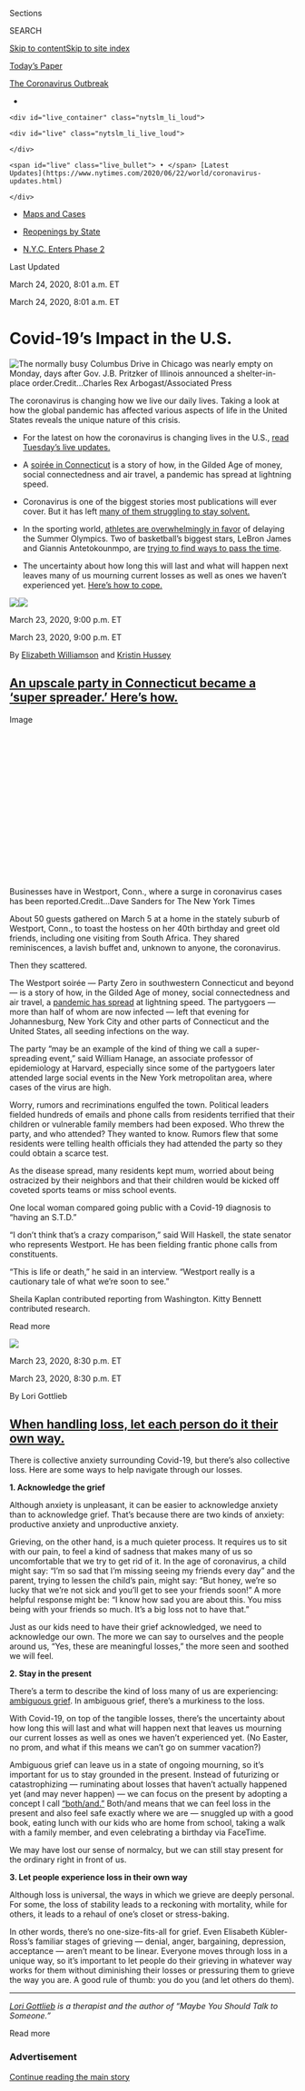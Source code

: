 <div id="app">

<div>

<div>

<div>

<div class="NYTAppHideMasthead css-ri3gv3 e1suatyy0">

<div class="section css-ui9rw0 e1suatyy2">

<div class="css-eph4ug er09x8g0">

<div class="css-6n7j50">

</div>

<span class="css-1dv1kvn">Sections</span>

<div class="css-10488qs">

<span class="css-1dv1kvn">SEARCH</span>

</div>

[Skip to content](#site-content)[Skip to site
index](#site-index)

</div>

<div class="css-10698na e1huz5gh0">

</div>

</div>

<div id="masthead-bar-one" class="section hasLinks css-15hmgas e1csuq9d3">

<div class="css-uqyvli e1csuq9d0">

</div>

<div class="css-1uqjmks e1csuq9d1">

</div>

<div class="css-9e9ivx">

[](https://myaccount.nytimes.com/auth/login?response_type=cookie&client_id=vi)

</div>

<div class="css-1bvtpon e1csuq9d2">

[Today’s
Paper](https://www.nytimes.com/section/todayspaper)

</div>

</div>

</div>

</div>

<div data-aria-hidden="false">

<div id="site-content" data-role="main">

<div class="css-15bl40j">

<div id="styln-coronavirus-menu" class="section interactive-content interactive-size-medium css-1ufzkuw" data-id="100000006938224">

<div class="css-17ih8de interactive-body" data-sourceid="100000006938224">

<div id="nytslm-scroll-container" class="nytslm_innerContainer">

[The Coronavirus
Outbreak](https://www.nytimes.com/news-event/coronavirus)

  - 
    
    <div id="live_container" class="nytslm_li_loud">
    
    <div id="live" class="nytslm_li_live_loud">
    
    </div>
    
    <span id="live" class="live_bullet"> • </span> [Latest
    Updates](https://www.nytimes.com/2020/06/22/world/coronavirus-updates.html)
    
    </div>

  - [Maps and
    Cases](https://www.nytimes.com/interactive/2020/us/coronavirus-us-cases.html)

  - [Reopenings by
    State](https://www.nytimes.com/interactive/2020/us/states-reopen-map-coronavirus.html)

  - [N.Y.C. Enters
    Phase 2](https://www.nytimes.com/2020/06/22/nyregion/nyc-phase-2-reopening-coronavirus.html)

</div>

</div>

</div>

</div>

<div class="css-mj09ha">

<span>Last Updated <span class="css-vxcmzt"></span></span>

<div class="css-ki347z">

<span class="css-1656jku">March 24, 2020, 8:01 a.m.
ET</span><span class="css-xwx5dt"></span>

</div>

<span class="css-1dv1kvn" data-aria-live="polite">March 24, 2020, 8:01
a.m. ET</span>

</div>

<div class="css-ftdtgk">

<div class="css-1vkm6nb ehdk2mb0">

# Covid-19’s Impact in the U.S.

</div>

![<span class="css-16f3y1r e13ogyst0" data-aria-hidden="true">The
normally busy Columbus Drive in Chicago was nearly empty on Monday, days
after Gov. J.B. Pritzker of Illinois announced a shelter-in-place
order.</span><span class="css-cnj6d5 e1z0qqy90" itemprop="copyrightHolder"><span class="css-1ly73wi e1tej78p0">Credit...</span><span>Charles
Rex Arbogast/Associated
Press</span></span>](https://static01.nyt.com/images/2020/03/23/world/23virus-lives-lede-sub/merlin_170874204_b4a22fd1-c58e-4155-bacd-81749116d91d-articleLarge.jpg?quality=75&auto=webp&disable=upscale)

The coronavirus is changing how we live our daily lives. Taking a look
at how the global pandemic has affected various aspects of life in the
United States reveals the unique nature of this crisis.

  - For the latest on how the coronavirus is changing lives in the U.S.,
    [read Tuesday’s live
    updates.](https://www.nytimes.com/live/2020/coronavirus-usa-live-03-24)

  - A [soirée in
    Connecticut](https://www.nytimes.com/2020/03/23/us/coronavirus-westport-connecticut-party-zero.html?action=click&module=Spotlight&pgtype=Homepage)
    is a story of how, in the Gilded Age of money, social connectedness
    and air travel, a pandemic has spread at lightning speed.

  - Coronavirus is one of the biggest stories most publications will
    ever cover. But it has left [many of them struggling to stay
    solvent.](https://www.nytimes.com/2020/03/23/business/media/coronavirus-local-news.html?action=click&module=RelatedLinks&pgtype=Article)

  - In the sporting world, [athletes are overwhelmingly in
    favor](https://www.nytimes.com/2020/03/23/sports/olympics/track-and-field-poll-Olympics-coronavirus.html)
    of delaying the Summer Olympics. Two of basketball’s biggest stars,
    LeBron James and Giannis Antetokounmpo, are [trying to find ways to
    pass the
    time](https://www.nytimes.com/live/2020/coronavirus-updates-news-03-23#you-cant-watch-giannis-antetokounmpo-hoop-but-you-can-watch-him-strum).

  - The uncertainty about how long this will last and what will happen
    next leaves many of us mourning current losses as well as ones we
    haven’t experienced yet. [Here’s how to
    cope.](https://www.nytimes.com/2020/03/23/well/family/coronavirus-grief-loss.html?action=click&module=RelatedLinks&pgtype=Article)

</div>

<div id="feed-top" class="css-7pw99z">

</div>

<div class="live-blog-post css-1kiesrm" data-test-id="live-blog-post" data-source-id="100000007050193">

<div id="an-upscale-party-in-connecticut-became-a-super-spreader-heres-how" class="css-608m5d">

</div>

<div class="css-j3uhc5">

<div class="css-9n2jq3">

[![](https://static01.nyt.com/images/2019/10/22/reader-center/author-elizabeth-williamson/author-elizabeth-williamson-thumbLarge-v2.png)](https://www.nytimes.com/by/elizabeth-williamson)[![](https://static01.nyt.com/images/2018/12/10/multimedia/author-kristin-hussey/author-kristin-hussey-thumbLarge.png)](https://www.nytimes.com/by/kristin-hussey)

<div class="css-10cqhhq">

<span class="css-xtl8uk"></span>

<div class="css-ki347z">

<span class="css-1656jku">March 23, 2020, 9:00 p.m.
ET</span><span class="css-xwx5dt"></span>

</div>

<span class="css-1dv1kvn" data-aria-live="polite">March 23, 2020, 9:00
p.m. ET</span>

By [<span class="css-1baulvz" itemprop="name">Elizabeth
Williamson</span>](https://www.nytimes.com/by/elizabeth-williamson) and
[<span class="css-1baulvz last-byline" itemprop="name">Kristin
Hussey</span>](https://www.nytimes.com/by/kristin-hussey)

</div>

</div>

<div>

## [An upscale party in Connecticut became a ‘super spreader.’ Here’s how.](#an-upscale-party-in-connecticut-became-a-super-spreader-heres-how)

</div>

</div>

<div class="css-1xdhyk6 erfvjey0">

<span class="css-1ly73wi e1tej78p0">Image</span>

<div class="css-zjzyr8">

<div data-testid="lazyimage-container" style="height:257.77777777777777px">

</div>

</div>

</div>

<span class="css-16f3y1r e13ogyst0" data-aria-hidden="true">Businesses
have in Westport, Conn., where a surge in coronavirus cases has been
reported.</span><span class="css-cnj6d5 e1z0qqy90" itemprop="copyrightHolder"><span class="css-1ly73wi e1tej78p0">Credit...</span><span>Dave
Sanders for The New York Times</span></span>

About 50 guests gathered on March 5 at a home in the stately suburb of
Westport, Conn., to toast the hostess on her 40th birthday and greet old
friends, including one visiting from South Africa. They shared
reminiscences, a lavish buffet and, unknown to anyone, the coronavirus.

Then they scattered.

The Westport soirée — Party Zero in southwestern Connecticut and beyond
— is a story of how, in the Gilded Age of money, social connectedness
and air travel, a [pandemic has
spread](https://www.nytimes.com/interactive/2020/world/coronavirus-maps.html)
at lightning speed. The partygoers — more than half of whom are now
infected — left that evening for Johannesburg, New York City and other
parts of Connecticut and the United States, all seeding infections on
the way.

<div class="css-1dv1kvn">

The party “may be an example of the kind of thing we call a
super-spreading event,” said William Hanage, an associate professor of
epidemiology at Harvard, especially since some of the partygoers later
attended large social events in the New York metropolitan area, where
cases of the virus are high.

Worry, rumors and recriminations engulfed the town. Political leaders
fielded hundreds of emails and phone calls from residents terrified that
their children or vulnerable family members had been exposed. Who threw
the party, and who attended? They wanted to know. Rumors flew that some
residents were telling health officials they had attended the party so
they could obtain a scarce test.

As the disease spread, many residents kept mum, worried about being
ostracized by their neighbors and that their children would be kicked
off coveted sports teams or miss school events.

One local woman compared going public with a Covid-19 diagnosis to
“having an S.T.D.”

“I don’t think that’s a crazy comparison,” said Will Haskell, the state
senator who represents Westport. He has been fielding frantic phone
calls from constituents.

“This is life or death,” he said in an interview. “Westport really is a
cautionary tale of what we’re soon to see.”

Sheila Kaplan contributed reporting from Washington. Kitty Bennett
contributed research.

<div>

</div>

</div>

Read
more

</div>

<div class="live-blog-post css-1kiesrm" data-test-id="live-blog-post" data-source-id="100000007050297">

<div id="when-handling-loss-let-each-person-do-it-their-own-way" class="css-608m5d">

</div>

<div class="css-j3uhc5">

<div class="css-9n2jq3">

<span class="css-13xl2ke">![](https://static01.nyt.com/images/icons/t_logo_291_black.png)</span>

<div class="css-10cqhhq">

<span class="css-xtl8uk"></span>

<div class="css-ki347z">

<span class="css-1656jku">March 23, 2020, 8:30 p.m.
ET</span><span class="css-xwx5dt"></span>

</div>

<span class="css-1dv1kvn" data-aria-live="polite">March 23, 2020, 8:30
p.m. ET</span>

By <span class="css-1baulvz last-byline" itemprop="name">Lori
Gottlieb</span>

</div>

</div>

<div>

## [When handling loss, let each person do it their own way.](#when-handling-loss-let-each-person-do-it-their-own-way)

</div>

</div>

There is collective anxiety surrounding Covid-19, but there’s also
collective loss. Here are some ways to help navigate through our losses.

**1. Acknowledge the grief**

Although anxiety is unpleasant, it can be easier to acknowledge anxiety
than to acknowledge grief. That’s because there are two kinds of
anxiety: productive anxiety and unproductive anxiety.

<div class="css-1dv1kvn">

Grieving, on the other hand, is a much quieter process. It requires us
to sit with our pain, to feel a kind of sadness that makes many of us so
uncomfortable that we try to get rid of it. In the age of coronavirus, a
child might say: “I’m so sad that I’m missing seeing my friends every
day” and the parent, trying to lessen the child’s pain, might say: “But
honey, we’re so lucky that we’re not sick and you’ll get to see your
friends soon\!” A more helpful response might be: “I know how sad you
are about this. You miss being with your friends so much. It’s a big
loss not to have that.”

Just as our kids need to have their grief acknowledged, we need to
acknowledge our own. The more we can say to ourselves and the people
around us, “Yes, these are meaningful losses,” the more seen and soothed
we will feel.

**2. Stay in the present**

There’s a term to describe the kind of loss many of us are experiencing:
[ambiguous
grief](https://www.researchgate.net/publication/258193450_Ambiguous_Loss_and_the_Family_Grieving_Process).
In ambiguous grief, there’s a murkiness to the loss.

With Covid-19, on top of the tangible losses, there’s the uncertainty
about how long this will last and what will happen next that leaves us
mourning our current losses as well as ones we haven’t experienced yet.
(No Easter, no prom, and what if this means we can’t go on summer
vacation?)

Ambiguous grief can leave us in a state of ongoing mourning, so it’s
important for us to stay grounded in the present. Instead of futurizing
or catastrophizing — ruminating about losses that haven’t actually
happened yet (and may never happen) — we can focus on the present by
adopting a concept I call
[“both/and.”](https://www.theatlantic.com/family/archive/2020/03/a-therapists-guide-to-emotional-health-in-a-pandemic/608161/)
Both/and means that we can feel loss in the present and also feel safe
exactly where we are — snuggled up with a good book, eating lunch with
our kids who are home from school, taking a walk with a family member,
and even celebrating a birthday via FaceTime.

We may have lost our sense of normalcy, but we can still stay present
for the ordinary right in front of us.

**3. Let people experience loss in their own way**

Although loss is universal, the ways in which we grieve are deeply
personal. For some, the loss of stability leads to a reckoning with
mortality, while for others, it leads to a rehaul of one’s closet or
stress-baking.

In other words, there’s no one-size-fits-all for grief. Even Elisabeth
Kübler-Ross’s familiar stages of grieving — denial, anger, bargaining,
depression, acceptance — aren’t meant to be linear. Everyone moves
through loss in a unique way, so it’s important to let people do their
grieving in whatever way works for them without diminishing their losses
or pressuring them to grieve the way you are. A good rule of thumb: you
do you (and let others do them).

-----

[*Lori Gottlieb*](https://lorigottlieb.com/) *is a therapist and the
author of “Maybe You Should Talk to Someone.”*

<div>

</div>

</div>

Read more

</div>

<div id="ad-0" class="css-4dvyd6">

<div class="css-142l3g4">

### Advertisement

[Continue reading the main
story](#after-dfp-ad-mid1)

<div id="dfp-ad-mid1" class="ad dfp-ad-mid1-wrapper" style="text-align:center;height:100%;display:block">

</div>

<div id="after-dfp-ad-mid1">

</div>

</div>

</div>

<div class="live-blog-post css-1kiesrm" data-test-id="live-blog-post" data-source-id="100000007050535">

<div id="a-city-meeting-in-florida-grows-tense" class="css-608m5d">

</div>

<div class="css-j3uhc5">

<div class="css-9n2jq3">

<span class="css-13xl2ke">![](https://static01.nyt.com/images/icons/t_logo_291_black.png)</span>

<div class="css-10cqhhq">

<span class="css-xtl8uk"></span>

<div class="css-ki347z">

<span class="css-1656jku">March 23, 2020, 8:15 p.m.
ET</span><span class="css-xwx5dt"></span>

</div>

<span class="css-1dv1kvn" data-aria-live="polite">March 23, 2020, 8:15
p.m. ET</span>

By [<span class="css-1baulvz last-byline" itemprop="name">Audra D. S.
Burch</span>](https://www.nytimes.com/by/audra-d-s-burch)

</div>

</div>

<div>

## [A city meeting in Florida grows tense.](#a-city-meeting-in-florida-grows-tense)

</div>

</div>

<div class="css-79elbk" data-testid="photoviewer-wrapper">

<div class="css-z3e15g" data-testid="photoviewer-wrapper-hidden">

</div>

<div class="css-1a48zt4 ehw59r15" data-testid="photoviewer-children">

![<span class="css-16f3y1r e13ogyst0" data-aria-hidden="true">A
screenshot from a video shows the interaction between Pam Triolo, the
mayor of Lake Worth Beach, and a city commissioner, Omari
Hardy.</span><span class="css-cnj6d5 e1z0qqy90" itemprop="copyrightHolder"><span class="css-1ly73wi e1tej78p0">Credit...</span><span><span>Screenshot
from
YouTube</span></span></span>](https://static01.nyt.com/images/2020/03/23/us/23virus-threats/23virus-threats-articleLarge.png?quality=75&auto=webp&disable=upscale)

</div>

</div>

HOLLYWOOD, Fla. — The mayor of Lake Worth Beach, Fla., and a city
commissioner had an exchange last week, captured in a
two-minute-and-17-second [video
clip](https://www.youtube.com/watch?v=2bgCCXSrwHA&t=59s), that provided
a glimpse into the high-stakes tension facing local government officials
across the country amid the coronavirus outbreak. Debates over shutdowns
and containment measures and their economic impact are boiling over as
stakes rise.

The city commissioner, Omari Hardy, had watched the news as the
coronavirus transformed from a distant outbreak to a threat to local
lives. Mr. Hardy thought the city of about 38,000, which stretches seven
square miles not far from President Trump’s Mar-a-Lago resort, needed to
act quickly to blunt the spread of the coronavirus and to protect the
city’s most vulnerable.

He wanted officials to immediately ban large public gatherings, stop
shutting off delinquent electric and water accounts, establish more
protections for city workers and find out who had lawful emergency
powers.

<div class="css-1dv1kvn">

Mr. Hardy said that he had tried to arrange a special commission meeting
for a week as cases in Florida multiplied, but that at every turn, his
requests were dismissed by the city manager, Michael Bornstein, who at
one point told him to “calm down.”

So by the time the five-member commission met on Thursday, Mr. Hardy was
seething. And it would not be long before everybody knew it.

At the end of a fraught two-hour meeting, Mr. Hardy unleashed his
exasperation on Mayor Pam Triolo and Mr. Bornstein in a fiery speech
that would be alternatively characterized on social media as heroic and
disrespectful after it was [posted online last
week](https://www.youtube.com/watch?v=2bgCCXSrwHA&t=59s) by The Palm
Beach Post.

“This is a banana republic is what you’re turning this place into with
your so-called leadership,” Mr. Hardy shouted at Ms. Triolo in the
meeting, his voice booming. “We should have been talking about this last
week. We cut off people’s utilities this week and made them pay what
could have been their last check — to us — to turn their lights on in a
global health pandemic. But you don’t care about that. You didn’t want
to meet.”

Ms. Triolo did not sit idly by. She repeatedly slammed the gavel to
recess the meeting and quiet Mr. Hardy. And she yelled right back at
him.

Ms. Triolo, in her fourth term as mayor, suggested that Mr. Hardy’s rant
was intentional grandstanding for attention — he is running for a
Florida State House seat.

Mr. Bornstein acknowledged that service to dozens of residents had been
suspended earlier, but he said no utility disconnections had taken place
since a moratorium was announced on Wednesday, the day before the
explosive meeting. Those customers had already had their service
restored, he said, and fines had been reversed.

<div>

</div>

</div>

Read
more

</div>

<div class="live-blog-post css-1kiesrm" data-test-id="live-blog-post" data-source-id="100000007050222">

<div id="it-is-the-story-of-a-lifetime-and-its-crippling-some-publications" class="css-608m5d">

</div>

<div class="css-j3uhc5">

<div class="css-9n2jq3">

[![](https://static01.nyt.com/images/2018/12/06/multimedia/author-tiffany-hsu/author-tiffany-hsu-thumbLarge.png)](https://www.nytimes.com/by/tiffany-hsu)[![](https://static01.nyt.com/images/2018/02/20/multimedia/author-marc-tracy/author-marc-tracy-thumbLarge.jpg)](https://www.nytimes.com/by/marc-tracy)

<div class="css-10cqhhq">

<span class="css-xtl8uk"></span>

<div class="css-ki347z">

<span class="css-1656jku">March 23, 2020, 8:00 p.m.
ET</span><span class="css-xwx5dt"></span>

</div>

<span class="css-1dv1kvn" data-aria-live="polite">March 23, 2020, 8:00
p.m. ET</span>

By [<span class="css-1baulvz" itemprop="name">Tiffany
Hsu</span>](https://www.nytimes.com/by/tiffany-hsu) and
[<span class="css-1baulvz last-byline" itemprop="name">Marc
Tracy</span>](https://www.nytimes.com/by/marc-tracy)

</div>

</div>

<div>

## [It is the story of a lifetime, and it’s crippling some publications.](#it-is-the-story-of-a-lifetime-and-its-crippling-some-publications)

</div>

</div>

<div class="css-79elbk" data-testid="photoviewer-wrapper">

<div class="css-z3e15g" data-testid="photoviewer-wrapper-hidden">

</div>

<div class="css-1a48zt4 ehw59r15" data-testid="photoviewer-children">

![<span class="css-16f3y1r e13ogyst0" data-aria-hidden="true">Copies of
Riverfront Times, a local weekly, stacked inside a closed coffee shop in
St.
Louis.</span><span class="css-cnj6d5 e1z0qqy90" itemprop="copyrightHolder"><span class="css-1ly73wi e1tej78p0">Credit...</span><span><span>Whitney
Curtis for The New York
Times</span></span></span>](https://static01.nyt.com/images/2020/03/23/business/00VIRUS-MEDIA-01/merlin_170848431_0024213b-e8b2-414a-be35-e67f5af535c1-articleLarge.jpg?quality=75&auto=webp&disable=upscale)

</div>

</div>

The coronavirus pandemic is one of the [biggest stories most
publications will ever
cover](https://www.nytimes.com/2020/03/17/business/media/china-expels-american-journalists.html).
But it has left many of them struggling to stay solvent.

Alternative weeklies and daily papers in small and midsize cities across
the United States were already suffering because of the recession last
decade, the migration of readers from print to online and the decline of
the advertising business. Since 2004, roughly one-fourth of American
newspapers — more than 2,000 — have been lost to mergers or shutdowns,
according to researchers at the University of North Carolina. Most were
weeklies.

The arrival of the coronavirus shook the industry’s already weakened
economic foundation. As ad revenue and the money generated by events
sponsored by small publications started to evaporate, many papers have
canceled print editions, laid off workers or asked readers for
donations.

<div class="css-1dv1kvn">

Among those affected: [Metro
Weekly](https://www.instagram.com/p/B95aZIbBRP3/), a magazine about gay
issues in Washington, D.C.; [First
Touch](https://www.firsttouchonline.com/first-touch-to-suspend-print-publication-until-april/),
a soccer publication in New York; and [Gaming
Today](https://twitter.com/stevecarp56/status/1240307958015078405?s=20),
a gambling newspaper in Las Vegas.

“One of the big problems with all of this is you don’t know when this is
going to end,” said Doyle Murphy, the editor in chief of Riverfront
Times. “Even when people can go out of their houses again, it’s going to
take a long time for business to come back to what it was.”

<div>

</div>

</div>

Read
more

</div>

<div class="live-blog-post css-1kiesrm" data-test-id="live-blog-post" data-source-id="100000007050127">

<div id="on-march-11-loretta-dionisio-became-a-data-point-this-is-her-story" class="css-608m5d">

</div>

<div class="css-j3uhc5">

<div class="css-9n2jq3">

[![](https://static01.nyt.com/images/2018/10/08/multimedia/author-ellen-barry/author-ellen-barry-thumbLarge.png)](https://www.nytimes.com/by/ellen-barry)

<div class="css-10cqhhq">

<span class="css-xtl8uk"></span>

<div class="css-ki347z">

<span class="css-1656jku">March 23, 2020, 7:30 p.m.
ET</span><span class="css-xwx5dt"></span>

</div>

<span class="css-1dv1kvn" data-aria-live="polite">March 23, 2020, 7:30
p.m. ET</span>

By [<span class="css-1baulvz last-byline" itemprop="name">Ellen
Barry</span>](https://www.nytimes.com/by/ellen-barry)

</div>

</div>

<div>

## [On March 11, Loretta Dionisio became a data point. This is her story.](#on-march-11-loretta-dionisio-became-a-data-point-this-is-her-story)

</div>

</div>

<div class="css-79elbk" data-testid="photoviewer-wrapper">

<div class="css-z3e15g" data-testid="photoviewer-wrapper-hidden">

</div>

<div class="css-1a48zt4 ehw59r15" data-testid="photoviewer-children">

![<span class="css-16f3y1r e13ogyst0" data-aria-hidden="true">Loretta
and Rodrigo Dionisio, center, with, from left, their son-in-law, Chris
Connelly, daughter, Rowena Dionisio-Connelly, daughter-in-law,  Cathrina
Dionisio, and son, Rembert
Dionisio.</span>](https://static01.nyt.com/images/2020/03/20/us/00virus-death04alt/00virus-death04alt-articleLarge.jpg?quality=75&auto=webp&disable=upscale)

</div>

</div>

Her name was Loretta, but they called her Lettie. She stood 4 feet 10
inches tall. She was outrageously friendly, the kind of person liable to
invite the sales clerk at T-Mobile to join the family for dinner. This
made her children cringe but was also something they loved. Pure Lettie.

She was tough. At work, she could stare down colleagues who were hairy,
blustery and taller than her by a foot or two. And it was true of her
husband, Roddy. He could not say no to her.

<div class="css-1dv1kvn">

Roddy had not wanted to go on their February trip to the Philippines. He
was watching the early news about the coronavirus, and worried it would
put his wife, a cancer survivor, in danger. But she was adamant. There
was something she needed to finish.

On March 11, Loretta Dionisio became a data point.

In the ongoing tally of fatalities associated with the coronavirus, hers
was the 37th death in the United States, the first in Los Angeles
County.

After she tested positive for the virus, the family was occupied with
crisis management, five or six hours a day of phone calls to public
health officials, the crematory, hospital staff. Not only their father,
but also their aunt and uncle, and another aunt and cousin, have been
ordered to self-quarantine.

A memorial gathering, for now, is out of the question.

“We don’t want to put any other family members in harm’s way,” Ms.
Dionisio’s son, Rembert, said. “That’s what makes everything really
rough right now. It’s almost taken away from what is happening with my
mother.”

Sarah Mervosh contributed reporting from New York, Amy Qin from Beijing
and Jason Horowitz from Rome. Kitty Bennett contributed research from
New York.

<div>

</div>

</div>

Read more

</div>

<div id="ad-1" class="css-4dvyd6">

<div class="css-142l3g4">

### Advertisement

[Continue reading the main
story](#after-dfp-ad-mid2)

<div id="dfp-ad-mid2" class="ad dfp-ad-mid2-wrapper" style="text-align:center;height:100%;display:block">

</div>

<div id="after-dfp-ad-mid2">

</div>

</div>

</div>

<div class="live-blog-post css-1kiesrm" data-test-id="live-blog-post" data-source-id="100000007050107">

<div id="small-businesses-seek-a-lifeline-beyond-loans" class="css-608m5d">

</div>

<div class="css-j3uhc5">

<div class="css-9n2jq3">

[![](https://static01.nyt.com/images/2018/10/03/multimedia/author-stacy-cowley/author-stacy-cowley-thumbLarge.png)](https://www.nytimes.com/by/stacy-cowley)[![](https://static01.nyt.com/images/2018/12/06/multimedia/author-tiffany-hsu/author-tiffany-hsu-thumbLarge.png)](https://www.nytimes.com/by/tiffany-hsu)

<div class="css-10cqhhq">

<span class="css-xtl8uk"></span>

<div class="css-ki347z">

<span class="css-1656jku">March 23, 2020, 7:00 p.m.
ET</span><span class="css-xwx5dt"></span>

</div>

<span class="css-1dv1kvn" data-aria-live="polite">March 23, 2020, 7:00
p.m. ET</span>

By [<span class="css-1baulvz" itemprop="name">Stacy
Cowley</span>](https://www.nytimes.com/by/stacy-cowley) and
[<span class="css-1baulvz last-byline" itemprop="name">Tiffany
Hsu</span>](https://www.nytimes.com/by/tiffany-hsu)

</div>

</div>

<div>

## [Small businesses seek a lifeline beyond loans.](#small-businesses-seek-a-lifeline-beyond-loans)

</div>

</div>

<div class="css-79elbk" data-testid="photoviewer-wrapper">

<div class="css-z3e15g" data-testid="photoviewer-wrapper-hidden">

</div>

<div class="css-1a48zt4 ehw59r15" data-testid="photoviewer-children">

![<span class="css-16f3y1r e13ogyst0" data-aria-hidden="true">“We’re not
that profitable,” said Donna Benefiel, who owns grocery stores in
Oregon. “How do we borrow a year’s worth of money and then have to pay
it
back?”</span><span class="css-cnj6d5 e1z0qqy90" itemprop="copyrightHolder"><span class="css-1ly73wi e1tej78p0">Credit...</span><span><span>Amanda
Lucier for The New York
Times</span></span></span>](https://static01.nyt.com/images/2020/03/27/world/27virus-lives-biz-sub/merlin_170788977_1388468e-3abf-408e-a5f5-df96d76fe483-articleLarge.jpg?quality=75&auto=webp&disable=upscale)

</div>

</div>

The Federal Reserve on Monday resurrected an asset-purchase facility
from the 2008 financial crisis intended to encourage banks and
financiers to make loans to small businesses and households. It also
plans to announce a new Main Street Business Lending Program designed to
support lending to “eligible small and medium-sized businesses” but
offered few details.

A disaster loan program is already up and running. Congress [authorized
up to $7 billion early this
month](https://www.nytimes.com/2020/03/04/us/politics/coronavirus-emergency-aid-congress.html)
for [small business disaster
loans](https://www.sba.gov/page/coronavirus-covid-19-small-business-guidance-loan-resources#section-header-0)
through the Small Business Administration. Unlike the agency’s flagship
loans, which are made by banks, disaster loans are issued directly by
the government.

But the main federal lifeline offered so far — low-interest disaster
loans — is unappealing to many small business owners running on thin
margins and leery of taking on debt they can’t afford to repay as
they’ve been forced to close and lay off employees.

<div class="css-1dv1kvn">

“All we do is make enough money to make it through the off-season,” said
Donna Benefiel, who owns the Sunset Produce Market in Banks, Ore., and a
grocery store on the Oregon coast. “We’re not that profitable. We don’t
have any reserves. How do we borrow a year’s worth of money and then
have to pay it back?”

Borrowers who own their homes often risk losing the property if they
can’t repay what they borrowed. Terms like that spook business owners,
especially now, when there is little clarity around when and how the
coronavirus pandemic will subside, and whether mom-and-pop shops will
ever recover.

The Trump administration and lawmakers have discussed plans for [a
bailout that could top $2
trillion](https://www.nytimes.com/2020/03/18/business/bailout-economy-coronavirus.html),
including direct payments to individuals and aid for battered industries
like the airlines. A memo circulated on Wednesday by the Treasury
Department proposed $300 billion for small business “interruption”
loans.

That would be a vastly larger program than anything the government has
previously run. Last year, the Small Business Administration backed $28
billion in loans issued by banks; its disaster program lent out just
over $2 billion.

The agency is used to ramping up quickly to disburse loans after natural
disasters like floods and earthquakes — after Hurricane Harvey in 2017,
it processed most loan applications in less than three weeks — but its
track record with large economic disasters is troubled.

In the aftermath of the 2008 financial crisis, Congress ordered the
S.B.A. to partner with banks on zero-interest loans of up to $35,000 to
“viable” small companies hurt by the recession. The program was laden
with complex rules, and fewer than 9,000 companies took the loans.
Nearly half of the applications approved [did not meet all of the
agency’s
rules](https://boss.blogs.nytimes.com/2011/05/02/a-r-c-loans-gone-but-hardly-forgotten/),
auditors estimated.

And many vulnerable businesses cannot afford to wait weeks for a cash
infusion. The median small company takes in $381 a day and spends $374,
a 2016
[analysis](http://jpmorganchase.com/corporate/institute/document/jpmc-institute-small-business-report.pdf)
by the JPMorgan Chase Institute found. The typical business has enough
savings to survive just 27 days.

<div>

</div>

</div>

Read
more

</div>

<div class="live-blog-post css-1kiesrm" data-test-id="live-blog-post" data-source-id="100000007049735">

<div id="remote-locations-worry-about-a-rash-of-crisis-tourists" class="css-608m5d">

</div>

<div class="css-j3uhc5">

<div class="css-9n2jq3">

[![](https://static01.nyt.com/images/2018/02/16/multimedia/author-jodi-kantor/author-jodi-kantor-thumbLarge-v2.png)](https://www.nytimes.com/by/jodi-kantor)

<div class="css-10cqhhq">

<span class="css-xtl8uk"></span>

<div class="css-ki347z">

<span class="css-1656jku">March 23, 2020, 6:30 p.m.
ET</span><span class="css-xwx5dt"></span>

</div>

<span class="css-1dv1kvn" data-aria-live="polite">March 23, 2020, 6:30
p.m. ET</span>

By [<span class="css-1baulvz last-byline" itemprop="name">Jodi
Kantor</span>](https://www.nytimes.com/by/jodi-kantor)

</div>

</div>

<div>

## [Remote locations worry about a rash of ‘crisis tourists.’](#remote-locations-worry-about-a-rash-of-crisis-tourists)

</div>

</div>

Khara Tapay Jabola-Carolus was recently at a Target in Honolulu and
noticed an influx of “crisis tourists,” people who’ve traveled from the
contiguous United States to Hawaii seeking more isolation amid the
coronavirus pandemic.

“We have a weak social safety net and an economy overly dependent on
tourism,” she wrote to The New York Times’s Dilemmas column. “These
outsiders could push us over the edge, especially because tourists are
often prioritized at the expense of local residents.”

It’s an instant national ethical dilemma, exacerbating already-tense
relationships between rich and poor, urban and rural, and, in the case
of Hawaii, largely white outsiders and more diverse locals. Who gets to
shelter where? Or take the last sack of flour at a small supermarket?

<div class="css-1dv1kvn">

Destinations known for welcoming visitors are now closing themselves
off. After Ms. Jabola-Carolus wrote, Hawaii announced a mandatory 14-day
quarantine for all incoming travelers. Southeast Utah has
[prohibited](https://www.nytimes.com/2020/03/21/travel/coronavirus-tourists-conflict.html)
lodging for nonessential visitors, and Colorado has announced it doesn’t
want tourists either. The Outer Banks of North Carolina are shut to
nonresidents. The Maine island of North Haven went even further,
[barring all
visitors](https://www.pressherald.com/2020/03/16/north-haven-votes-to-keep-nonresidents-off-island-out-of-coronavirus-fears/?fbclid=IwAR2NnA5B8jgufxiPK5OHQSofOX0VrNB_GZo7zs9QBO0svs9I4g3ojUt3svw),
including seasonal residents.

History shows that may be the correct call. During the 1918 influenza
pandemic, Gunnison, Colo., erected barricades over its highways
(“against the world,” in the words of a [county
physician](http://chm.med.umich.edu/wp-content/uploads/sites/20/2015/02/gnc05.pdf))
and quarantined anyone who entered. Neighboring towns were decimated,
but Gunnison’s losses were low. [Yerba
Buena](http://chm.med.umich.edu/research/1918-influenza-escape-communities/yerba-buena/),
an island in San Francisco Bay with a military base and a population of
5,000, locked down for two months with similar results.

[Projections of the virus’s
spread](https://www.nytimes.com/interactive/2020/03/20/us/coronavirus-model-us-outbreak.html?action=click&module=Spotlight&pgtype=Homepage)
show the brutal truth: Fellow city dwellers, we pose a threat to
everyone else.

But these remote locations are already flooded with visitors who may not
be going home for months. Some sort of compact will be necessary,
according to interviews with officials in rural and resort towns,
second-home owners and coronavirus expatriates.

So, before relocating, consider whether farther truly equals safer,
especially if you’ll be far from the kind of vast medical corps found in
major cities, as well as friends and neighbors to count on in an
emergency.

-----

Grace Ashford contributed research.

*The Times’s new Dilemmas column offers guidance on how to navigate
daily life during the coronavirus. Whether or not the virus has reached
your neighborhood, what’s swept into everyone’s lives is a set of
confounding dilemmas. So send yours to*
[*dilemmas@nytimes.com*](mailto:dilemmas@nytimes.com)*. There’s a saying
in journalism: The solution is always more reporting. And that’s what
we’ll do here.*

<div>

</div>

</div>

Read
more

</div>

<div class="live-blog-post css-1kiesrm" data-test-id="live-blog-post" data-source-id="100000007049877">

<div id="rosie-odonnell-hosts-a-fund-raiser-with-broadways-stars" class="css-608m5d">

</div>

<div class="css-j3uhc5">

<div class="css-9n2jq3">

[![](https://static01.nyt.com/images/2018/12/10/multimedia/author-elisabeth-vincentelli/author-elisabeth-vincentelli-thumbLarge.png)](https://www.nytimes.com/by/elisabeth-vincentelli)

<div class="css-10cqhhq">

<span class="css-xtl8uk"></span>

<div class="css-ki347z">

<span class="css-1656jku">March 23, 2020, 6:00 p.m.
ET</span><span class="css-xwx5dt"></span>

</div>

<span class="css-1dv1kvn" data-aria-live="polite">March 23, 2020, 6:00
p.m. ET</span>

By [<span class="css-1baulvz last-byline" itemprop="name">Elisabeth
Vincentelli</span>](https://www.nytimes.com/by/elisabeth-vincentelli)

</div>

</div>

<div>

## [Rosie O’Donnell hosts a fund-raiser with Broadway’s stars.](#rosie-odonnell-hosts-a-fund-raiser-with-broadways-stars)

</div>

</div>

<div class="css-79elbk" data-testid="photoviewer-wrapper">

<div class="css-z3e15g" data-testid="photoviewer-wrapper-hidden">

</div>

<div class="css-1a48zt4 ehw59r15" data-testid="photoviewer-children">

![<span class="css-16f3y1r e13ogyst0" data-aria-hidden="true">Rosie
O’Donnell, left, and Adrienne Warren, right, during Sunday night’s
fund-raiser.</span><span class="css-cnj6d5 e1z0qqy90" itemprop="copyrightHolder"><span class="css-1ly73wi e1tej78p0">Credit...</span><span><span>Screengrab
from The Rosie O'Donnell
Show</span></span></span>](https://static01.nyt.com/images/2020/03/23/arts/23ROSIE/23ROSIE-articleLarge-v2.jpg?quality=75&auto=webp&disable=upscale)

</div>

</div>

A lot happened during the just-this-once edition of “The Rosie O’Donnell
Show” that streamed live Sunday night — that would be expected with an
event lasting three and a half hours. But it will be hard to top
[Adrienne
Warren,](https://www.nytimes.com/2019/10/30/theater/adrienne-warren-tina-turner-broadway-musical.html?searchResultPosition=2)
the star of [“Tina: The Tina Turner
Musical,”](https://www.nytimes.com/2019/11/07/theater/tina-turner-musical-review.html?searchResultPosition=1)
singing “Simply the Best” in a bathtub, clad in a bathing suit worthy of
a 1970s Bond girl. At the end of the song, she whipped out a tiny toy
saxophone.

What made this surreal scene even more memorable was that by then a
beaming Warren had already attempted the song twice, each time foiled by
her audio feed. As a running gag, it was sheer perfection, and the
obvious accidental nature just made it more endearing.

This was not the only time technical difficulties hampered the online
“The Rosie O’Donnell Show,” in which the participants — the vast
majority of them from the Broadway or Broadway-adjacent community —
called in from their homes. But these glitches only added to the D.I.Y.
charm of the evening, a benefit for the [Actors
Fund](https://actorsfund.org/) (an organization that supports a wide
range of professionals in film, theater, television, music, opera, radio
and dance). It felt like a hybrid talk show, Jerry Lewis telethon and
the entertainment the United Service Organizations provided during World
War II.

<div class="css-1dv1kvn">

Hosting “from the comfort of my garage-slash-art studio” and wearing a
“Hamilton” hoodie, O’Donnell eased back into the role she held on
daytime from 1996 to 2002, years during which she established herself as
one of Broadway’s most devoted superfans. The community repaid the
affection by turning up in droves for the virtual shindig, most of them
live and some on video message. The star-studded lineup — first names
are not necessary with the likes of Chenoweth, Benanti, LuPone, Menzel,
McDonald, Fierstein, Salonga — included performers who, in normal times,
could rarely be free on the same evening. This sudden availability was a
bittersweet reminder that these are not normal times.

<div>

</div>

</div>

Read more

</div>

<div id="ad-2" class="css-4dvyd6">

<div class="css-142l3g4">

### Advertisement

[Continue reading the main
story](#after-dfp-ad-mid3)

<div id="dfp-ad-mid3" class="ad dfp-ad-mid3-wrapper" style="text-align:center;height:100%;display:block">

</div>

<div id="after-dfp-ad-mid3">

</div>

</div>

</div>

<div class="live-blog-post css-1kiesrm" data-test-id="live-blog-post" data-source-id="100000007049896">

<div id="medical-students-largely-sidelined-are-finding-creative-ways-to-help-out" class="css-608m5d">

</div>

<div class="css-j3uhc5">

<div class="css-9n2jq3">

<span class="css-13xl2ke">![](https://static01.nyt.com/images/icons/t_logo_291_black.png)</span>[![](https://static01.nyt.com/images/2018/06/14/multimedia/author-abby-goodnough/author-abby-goodnough-thumbLarge-v2.png)](https://www.nytimes.com/by/abby-goodnough)

<div class="css-10cqhhq">

<span class="css-xtl8uk"></span>

<div class="css-ki347z">

<span class="css-1656jku">March 23, 2020, 5:30 p.m.
ET</span><span class="css-xwx5dt"></span>

</div>

<span class="css-1dv1kvn" data-aria-live="polite">March 23, 2020, 5:30
p.m. ET</span>

By <span class="css-1baulvz" itemprop="name">Penina Krieger</span> and
[<span class="css-1baulvz last-byline" itemprop="name">Abby
Goodnough</span>](https://www.nytimes.com/by/abby-goodnough)

</div>

</div>

<div>

## [Medical students, largely sidelined, are finding creative ways to help out.](#medical-students-largely-sidelined-are-finding-creative-ways-to-help-out)

</div>

</div>

<div class="css-1xdhyk6 erfvjey0">

<span class="css-1ly73wi e1tej78p0">Image</span>

<div class="css-zjzyr8">

<div data-testid="lazyimage-container" style="height:257.77777777777777px">

</div>

</div>

</div>

<span class="css-16f3y1r e13ogyst0" data-aria-hidden="true">Georgetown
University School of Medicine students volunteering at the Capitol Area
Food Bank in Washington on Thursday after their rounds were
canceled.</span><span class="css-cnj6d5 e1z0qqy90" itemprop="copyrightHolder"><span class="css-1ly73wi e1tej78p0">Credit...</span><span>Carolyn
Kaster/Associated Press</span></span>

As hospitals around the United States brace for an ongoing surge in
coronavirus cases, one question they are grappling with is whether
medical students should be deployed to help care for patients infected
with the virus.

For now, the nation’s 90,000 medical students have been largely
sidelined from patient care during the crisis. The reasoning is that
sending medical students home helps conserve scarce personal protective
equipment — including masks, gloves and gowns. It also gives schools
time to educate students on Covid-19 should the students eventually be
needed for patient care.

Disappointed by the abrupt halt to their training, medical students
around the country have responded with grass-roots efforts to secure
masks, staff patient call centers and even provide child care for
beleaguered doctors.

<div class="css-1dv1kvn">

“I thought I’d be learning to listen to the heart and lungs or conduct
an outpatient interview, but that’s not what is needed right now,” said
Elyse Berlinberg, a second-year medical student at N.Y.U. “Part of the
role of being a physician is being part of the community and knowing
their needs and responding to them. I think the service we are doing now
is part of forming our professional identity.”

<div>

</div>

</div>

Read
more

</div>

<div class="live-blog-post css-1kiesrm" data-test-id="live-blog-post" data-source-id="100000007049881">

<div id="missing-the-fine-arts-weve-got-you-covered" class="css-608m5d">

</div>

<div class="css-j3uhc5">

<div class="css-9n2jq3">

<span class="css-13xl2ke">![](https://static01.nyt.com/images/icons/t_logo_291_black.png)</span>

<div class="css-10cqhhq">

<span class="css-xtl8uk"></span>

<div class="css-ki347z">

<span class="css-1656jku">March 23, 2020, 5:00 p.m.
ET</span><span class="css-xwx5dt"></span>

</div>

<span class="css-1dv1kvn" data-aria-live="polite">March 23, 2020, 5:00
p.m. ET</span>

By <span class="css-1baulvz last-byline" itemprop="name">The New York
Times</span>

</div>

</div>

<div>

## [Missing the fine arts? We’ve got you covered.](#missing-the-fine-arts-weve-got-you-covered)

</div>

</div>

<div class="css-1xdhyk6 erfvjey0">

<span class="css-1ly73wi e1tej78p0">Image</span>

<div class="css-zjzyr8">

<div data-testid="lazyimage-container" style="height:214.6px">

</div>

</div>

</div>

<span class="css-16f3y1r e13ogyst0" data-aria-hidden="true">The Solomon
R. Guggenheim Museum is offering a virtual 360-degree tour of its
spiraling rotunda.</span>

Patrick Stewart reads Shakespeare on Twitter, Ballet Hispánico is on
Instagram and art galleries are expanding online offerings.

If you’re stuck at home and hankering for the fine arts, there’s plenty
online. Since the coronavirus pandemic began
[temporarily](https://www.nytimes.com/2020/03/12/theater/coronavirus-broadway-shutdown.html)
[shutting down performing arts
venues](https://www.nytimes.com/2020/03/12/arts/ny-events-cancellations-coronavirus.html)
and museums around the world, cultural organizations have been finding
ways to share their work digitally. Performances are being
live-streamed, archival material is being resurfaced and social media
platforms like Instagram, YouTube and Facebook are serving as makeshift
stages, concert halls and gallery spaces.

Here’s a list of some of what’s streaming and otherwise available on the
internet. The offerings are increasing by the day, so be sure to check
in with your favorite arts institutions to see what they’re providing as
things develop. And check back here for updates.

<div class="css-1dv1kvn">

<div>

</div>

</div>

Read
more

</div>

<div class="live-blog-post css-1kiesrm" data-test-id="live-blog-post" data-source-id="100000007049775">

<div id="you-cant-watch-giannis-antetokounmpo-hoop-but-you-can-watch-him-strum" class="css-608m5d">

</div>

<div class="css-j3uhc5">

<div class="css-9n2jq3">

[![](https://static01.nyt.com/images/2018/02/20/multimedia/author-victor-mather/author-victor-mather-thumbLarge.jpg)](https://www.nytimes.com/by/victor-mather)

<div class="css-10cqhhq">

<span class="css-xtl8uk"></span>

<div class="css-ki347z">

<span class="css-1656jku">March 23, 2020, 4:30 p.m.
ET</span><span class="css-xwx5dt"></span>

</div>

<span class="css-1dv1kvn" data-aria-live="polite">March 23, 2020, 4:30
p.m. ET</span>

By [<span class="css-1baulvz last-byline" itemprop="name">Victor
Mather</span>](https://www.nytimes.com/by/victor-mather)

</div>

</div>

<div>

## [You can’t watch Giannis Antetokounmpo hoop, but you can watch him strum.](#you-cant-watch-giannis-antetokounmpo-hoop-but-you-can-watch-him-strum)

</div>

</div>

During the 1918 flu pandemic, we had no way of knowing what Babe Ruth or
Jack Dempsey were up to in their spare time. Thanks to social media, we
know that today’s athletes are just like us: Really bored.

<div class="css-nj25e3">

> This ladies and gentlemen is why we all need basketball back...
> [@Giannis\_An34](https://twitter.com/Giannis_An34?ref_src=twsrc%5Etfw)
> 🎸😂 [pic.twitter.com/9F4aJIOIiW](https://t.co/9F4aJIOIiW)
> 
> — Mariah Danae (@mariahdanae15)
> [March 15, 2020](https://twitter.com/mariahdanae15/status/1239003226139250693?ref_src=twsrc%5Etfw)

</div>

Giannis Antetokounmpo is clearly not a professional guitarist, but the
Milwaukee Bucks superstar managed to [pluck out “Smoke on the
Water](https://twitter.com/mariahdanae15/status/1239003226139250693)” to
pass the time. Also, LeBron James [did a TikTok
dance](https://www.instagram.com/p/B-C6OQEg2j0/). He certainly can’t
play basketball in Hudson County, N.J., [where they are removing all the
rims](https://www.nj.com/hudson/2020/03/hudson-county-to-remove-rims-on-basketball-hoops-to-slow-coronavirus-spread.html).
Those are just two examples of how sports starts are killing time.

<div>

</div>

</div>

<div id="ad-3" class="css-4dvyd6">

<div class="css-142l3g4">

### Advertisement

[Continue reading the main
story](#after-dfp-ad-mid4)

<div id="dfp-ad-mid4" class="ad dfp-ad-mid4-wrapper" style="text-align:center;height:100%;display:block">

</div>

<div id="after-dfp-ad-mid4">

</div>

</div>

</div>

<div class="live-blog-post css-1kiesrm" data-test-id="live-blog-post" data-source-id="100000007049810">

<div id="a-close-family-copes-with-social-distancing-after-their-mothers-cancer-diagnosis" class="css-608m5d">

</div>

<div class="css-j3uhc5">

<div class="css-9n2jq3">

[![](https://static01.nyt.com/images/2018/02/16/multimedia/author-jodi-kantor/author-jodi-kantor-thumbLarge-v2.png)](https://www.nytimes.com/by/jodi-kantor)

<div class="css-10cqhhq">

<span class="css-xtl8uk"></span>

<div class="css-ki347z">

<span class="css-1656jku">March 23, 2020, 4:00 p.m.
ET</span><span class="css-xwx5dt"></span>

</div>

<span class="css-1dv1kvn" data-aria-live="polite">March 23, 2020, 4:00
p.m. ET</span>

By [<span class="css-1baulvz last-byline" itemprop="name">Jodi
Kantor</span>](https://www.nytimes.com/by/jodi-kantor)

</div>

</div>

<div>

## [A close family copes with social distancing after their mother’s cancer diagnosis.](#a-close-family-copes-with-social-distancing-after-their-mothers-cancer-diagnosis)

</div>

</div>

The Wilkinson family — two parents and four teenage-to-20-something
children — all live in the same house in California. They’re so close
that, ordinarily, their idea of fun is to all pile onto Mom and Dad’s
bed to watch “The Bachelor*.”*

But in late January, Diana, a 56-year-old math teacher, learned she had
a rare, aggressive form of endometrial cancer and a 50 percent chance of
survival. Her husband and children have been told to keep their
distance, because chemotherapy has left her vulnerable to infection. The
family is especially jittery because one daughter recently returned from
Italy after her study abroad program skidded to a halt. Another is a
U.S. Marine who spends weekdays on a base where others have tested
positive for the novel coronavirus. Meagan Wilkerson has become the
enforcer, telling her mother to separate herself. Mrs. Wilkinson feels
hurt. Meagan feels guilty.

So the Wilkinsons are living a more acute version of our collective
dilemma: longing for connections they once took for granted, terrified
of making mistakes and unsure how to get through the coming months.

<div class="css-1dv1kvn">

**“**I break the rules sometimes,” Mrs. Wilkinson confessed, choking
back tears. “‘Just put on some clean clothes and lie down next to me,’”
she said she tells her children when she can no longer bear being
several feet away.

<div class="css-1xdhyk6 erfvjey0">

<span class="css-1ly73wi e1tej78p0">Image</span>

<div class="css-zjzyr8">

<div data-testid="lazyimage-container" style="height:290px">

</div>

</div>

</div>

<span class="css-16f3y1r e13ogyst0" data-aria-hidden="true">The
Wilkinsons are living a more acute version of America’s collective
dilemma, trying to abide by seemingly impossible new
rules.</span><span class="css-cnj6d5 e1z0qqy90" itemprop="copyrightHolder"><span class="css-1ly73wi e1tej78p0">Credit...</span><span>Anna
Wilkinson</span></span>

To seek help for the Wilkinsons, and the rest of us, I turned to
authorities on how to cope with [social
distancing](https://www.nytimes.com/2020/03/19/well/live/coronavirus-quarantine-social-distancing.html):
therapists who advise cancer patients and their families, including
during treatments like stem-cell transplants, which can involve
prolonged isolation and other measures to guard against infection.

Ian Sadler, a psychologist at Columbia University Medical Center, gently
dismissed Meagan Wilkinson’s fear that she would damage her mother by
not hugging her. Distancing can be an act of care, he said. A lack of
embrace is now an embrace.

Allison Applebaum, a psychologist at Memorial Sloan Kettering Cancer
Center in Manhattan, worried about the burden on the Wilkinson children.
Maintaining complete distance and cleanliness, monitoring contact and
food, is “an enormous source of anxiety,” she said, for them and now
everyone else. “You can’t do it perfectly a hundred percent of the
time.” Note to everyone who is wiping, washing and Clorox-ing these
days: in some cancer caregivers, the responsibility of constantly trying
to eliminate germs contributes to post-traumatic stress symptoms, she
said.

To find a substitute for cuddling, Dr. Applebaum suggested an exercise
she does with her patients. If a father longs to play ball outside with
his son, she asks him: “What was it about playing ball in the backyard
that was meaningful? Was it about the ball, or was it connecting with
him?” The goal is to find an alternate activity that delivers similar
satisfaction.

-----

Grace Ashford contributed research.

*The Times’s new Dilemmas column offers guidance on how to navigate
daily life during the coronavirus. Whether or not the virus has reached
your neighborhood, what’s swept into everyone’s lives is a set of
confounding dilemmas. So send yours to*
[*dilemmas@nytimes.com*](mailto:dilemmas@nytimes.com)*. There’s a saying
in journalism: The solution is always more reporting. And that’s what
we’ll do here.*

<div>

</div>

</div>

Read
more

</div>

<div class="live-blog-post css-1kiesrm" data-test-id="live-blog-post" data-source-id="100000007049709">

<div id="a-group-challenges-washingtons-plans-for-disabled-people-with-the-coronavirus" class="css-608m5d">

</div>

<div class="css-j3uhc5">

<div class="css-9n2jq3">

<span class="css-13xl2ke">![](https://static01.nyt.com/images/icons/t_logo_291_black.png)</span>

<div class="css-10cqhhq">

<span class="css-xtl8uk"></span>

<div class="css-ki347z">

<span class="css-1656jku">March 23, 2020, 3:30 p.m.
ET</span><span class="css-xwx5dt"></span>

</div>

<span class="css-1dv1kvn" data-aria-live="polite">March 23, 2020, 3:30
p.m. ET</span>

By [<span class="css-1baulvz last-byline" itemprop="name">Mike
Baker</span>](https://www.nytimes.com/by/mike-baker)

</div>

</div>

<div>

## [A group challenges Washington’s plans for disabled people with the coronavirus.](#a-group-challenges-washingtons-plans-for-disabled-people-with-the-coronavirus)

</div>

</div>

<div class="css-79elbk" data-testid="photoviewer-wrapper">

<div class="css-z3e15g" data-testid="photoviewer-wrapper-hidden">

</div>

<div class="css-1a48zt4 ehw59r15" data-testid="photoviewer-children">

![<span class="css-16f3y1r e13ogyst0" data-aria-hidden="true">A 200-bed
field hospital was erected on a soccer field in Shoreline, Wash., as
officials prepared for an influx of coronavirus
patients.</span><span class="css-cnj6d5 e1z0qqy90" itemprop="copyrightHolder"><span class="css-1ly73wi e1tej78p0">Credit...</span><span><span>Jason
Redmond/Reuters</span></span></span>](https://static01.nyt.com/images/2020/03/27/world/27virus-lives-washington-sub/merlin_170822835_851b2000-406a-4538-a400-5db0441c8c7c-articleLarge.jpg?quality=75&auto=webp&disable=upscale)

</div>

</div>

In what could prove to be a hot topic nationwide, groups representing
people with disabilities on Monday challenged [a plan that would guide
hospitals in Washington
State](https://www.nytimes.com/2020/03/20/us/coronavirus-in-seattle-washington-state.html)
dealing with the coronavirus in the event that they do not have enough
lifesaving resources for all the patients who need them.

The triage care plan could result in end-of-life decisions that
disadvantage those with disabilities, said David Carlson, the director
of advocacy at Disability Rights Washington. The group’s complaint calls
for the federal government to quickly intervene to investigate, issue
findings and make sure that doctors and hospitals do not discriminate
against people with disabilities when making treatment decisions.

“Washington’s rationing scheme places the lives of disabled people at
serious risk,” the advocacy groups wrote in the complaint to the U.S.
Department of Health and Human Service’s Office of Civil Rights.

<div class="css-1dv1kvn">

The complaint in Washington State was the first to be filed, but
advocates for the disabled said they expect to scrutinize similar triage
plans around the country to see if they provide equal access to
lifesaving care to people with disabilities.

The federal government “has a very brief moment to intercede,” the
complaint said. If it does not, it said, “there will be no way to undo
the lethal outcome of the discriminatory plans that have been formulated
without O.C.R.’s guidance.”

<div>

</div>

</div>

Read
more

</div>

<div class="live-blog-post css-1kiesrm" data-test-id="live-blog-post" data-source-id="100000007049525">

<div id="doormen-are-on-the-front-lines-of-new-york-citys-crisis" class="css-608m5d">

</div>

<div class="css-j3uhc5">

<div class="css-9n2jq3">

<span class="css-13xl2ke">![](https://static01.nyt.com/images/icons/t_logo_291_black.png)</span>

<div class="css-10cqhhq">

<span class="css-xtl8uk"></span>

<div class="css-ki347z">

<span class="css-1656jku">March 23, 2020, 3:00 p.m.
ET</span><span class="css-xwx5dt"></span>

</div>

<span class="css-1dv1kvn" data-aria-live="polite">March 23, 2020, 3:00
p.m. ET</span>

By [<span class="css-1baulvz last-byline" itemprop="name">Guy
Trebay</span>](https://www.nytimes.com/by/guy-trebay)

</div>

</div>

<div>

## [Doormen are on the front lines of New York City’s crisis.](#doormen-are-on-the-front-lines-of-new-york-citys-crisis)

</div>

</div>

<div class="css-79elbk" data-testid="photoviewer-wrapper">

<div class="css-z3e15g" data-testid="photoviewer-wrapper-hidden">

</div>

<div class="css-1a48zt4 ehw59r15" data-testid="photoviewer-children">

![<span class="css-16f3y1r e13ogyst0" data-aria-hidden="true">Alberto
Ventura is the doorman at 1111 Park Avenue in
Manhattan.</span><span class="css-cnj6d5 e1z0qqy90" itemprop="copyrightHolder"><span class="css-1ly73wi e1tej78p0">Credit...</span><span><span>John
Taggart for The New York
Times</span></span></span>](https://static01.nyt.com/images/2020/03/27/world/27virus-lives-doormen-sub/merlin_170705256_2fad5c2e-8260-4e88-8a08-72f9c9e105fd-articleLarge.jpg?quality=75&auto=webp&disable=upscale)

</div>

</div>

They are the white-gloved sentries, standing guard at [New York
City](https://www.nytimes.com/2020/03/23/nyregion/coronavirus-new-york-update.html#link-6b4a2a81)’s
better addresses, so signature a feature of life here that we tend to
forget that in other metropolitan centers uniformed
[doormen](https://www.nytimes.com/2020/03/23/style/doormen-coronavirus.html)
(and, less often, women) barely exist.

They form a small army, some 35,000 residential doormen, concierges,
porters, handymen and supers represented by a powerful union, 32BJ. They
open doors, of course, load cars, receive packages, pass dogs off to
professional walkers and in general make themselves indispensable to an
ease of life many in this demanding town take for granted.

Yet as protectors of the border between public and private, [doormen
play a role crucial to the currents of the
metropolis](https://www.nytimes.com/2020/03/23/style/doormen-coronavirus.html),
one never more evident than now when [the front line of a global
pandemic is that
threshold](https://www.nytimes.com/2020/03/22/nyregion/Coronavirus-new-York-epicenter.html).

<div class="css-1dv1kvn">

“Yes, it’s a job, but we also try to keep the building as a home,” said
Alberto Ventura, 65, who has worked the door at the same Park Avenue
building for 42 years. “With the virus, we’re trying to take it a day at
a time and be as calm as we can.”

It has become the job of those in his line of work not just to swab
elevator buttons with Lysol five times daily, but also to restore the
psychic equilibrium of those to whom bad things are not supposed to
happen.

At increased risk to themselves, the staffs at most high-end buildings
throughout the five boroughs find themselves scrambling to institute
hygienic measures. They are also enforcing daily changing guidelines,
establishing ad hoc networks of notification, caring for the old and
vulnerable left behind by an exodus that has rendered the Upper East
Side a ghost town.

“We’re not a hazmat crew but we’re doing what we can,” Jimmy Brennan,
40, the resident manager of a cooperative building on Fifth Avenue, said
of his nine-member team. “The trick here is anticipating the needs and
problems before they come up.”

At Mr. Brennan’s building in the East 70s, that meant appealing to his
board of directors — well before the Centers for Disease Control and
Prevention issued stringent updated safety guidelines — for a go-ahead
to shut down the gym and common areas, to suspend nonemergency
contractors, to seal off floors left vacant by tenants who fled the city
and to establish a phone tree and daily wellness check-ins with those
that remained.

“Our population is mostly aged 60 to 100, 85 is a pretty common number
here,” said Mr. Brennan, a third-generation building manager whose
extended family oversees 30 separate buildings around New York. “History
will judge whether it was better for us to be proactive than reactive.
But, for now, I’d rather be effective than popular.”

<div>

</div>

</div>

Read more

</div>

<div>

</div>

<div id="ad-4" class="css-4dvyd6">

<div class="css-142l3g4">

### Advertisement

[Continue reading the main
story](#after-dfp-ad-mid5)

<div id="dfp-ad-mid5" class="ad dfp-ad-mid5-wrapper" style="text-align:center;height:100%;display:block">

</div>

<div id="after-dfp-ad-mid5">

</div>

</div>

</div>

<div class="live-blog-post css-1kiesrm" data-test-id="live-blog-post" data-source-id="100000007049593">

<div id="coronavirus-is-a-unique-challenge-for-doctors-who-specialize-in-other-things" class="css-608m5d">

</div>

<div class="css-j3uhc5">

<div class="css-9n2jq3">

<span class="css-13xl2ke">![](https://static01.nyt.com/images/icons/t_logo_291_black.png)</span>

<div class="css-10cqhhq">

<span class="css-xtl8uk"></span>

<div class="css-ki347z">

<span class="css-1656jku">March 23, 2020, 2:30 p.m.
ET</span><span class="css-xwx5dt"></span>

</div>

<span class="css-1dv1kvn" data-aria-live="polite">March 23, 2020, 2:30
p.m. ET</span>

By [<span class="css-1baulvz last-byline" itemprop="name">Emma
Goldberg</span>](https://www.nytimes.com/by/emma-goldberg)

</div>

</div>

<div>

## [Coronavirus is a unique challenge for doctors who specialize in other things.](#coronavirus-is-a-unique-challenge-for-doctors-who-specialize-in-other-things)

</div>

</div>

<div class="css-79elbk" data-testid="photoviewer-wrapper">

<div class="css-z3e15g" data-testid="photoviewer-wrapper-hidden">

</div>

<div class="css-1a48zt4 ehw59r15" data-testid="photoviewer-children">

![<span class="css-16f3y1r e13ogyst0" data-aria-hidden="true">Dr. Scott
Isaacs, an endocrinologist in Atlanta, said he had been barraged with
calls from his diabetes patients asking about how to get tested and
treated for the
coronavirus.</span><span class="css-cnj6d5 e1z0qqy90" itemprop="copyrightHolder"><span class="css-1ly73wi e1tej78p0">Credit...</span><span><span>Johnathon
Kelso for The New York
Times</span></span></span>](https://static01.nyt.com/images/2020/03/27/world/27virus-lives-docs-sub/merlin_170846328_79110f41-96e4-4ea0-ba75-d5167e539176-articleLarge.jpg?quality=75&auto=webp&disable=upscale)

</div>

</div>

The coronavirus has created an unusual situation for many medical
specialists who serve as the primary physicians of patients with
particular medical needs. Physicians across every field who are trained
to care for very specific medical problems are confronting a surge of
patient questions and they are scrambling to keep up with rapid changes
in case numbers and advisories from governments and health agencies.

“We’re hearing a lot of anxieties from specialists who don’t know what
the right thing to do is for their patients,” said Dr. Megan Ranney, an
emergency physician in Rhode Island. “Dermatologists, ophthalmologists,
we’re even hearing from dentists.”

Discussions with some of those doctors reveals a changing world for
doctors of all
specialties.

<div>

</div>

</div>

<div class="live-blog-post css-1kiesrm" data-test-id="live-blog-post" data-source-id="100000007049567">

<div id="sales-of-vitamins-rise-as-shoppers-look-to-fortify-their-immune-systems" class="css-608m5d">

</div>

<div class="css-j3uhc5">

<div class="css-9n2jq3">

[![](https://static01.nyt.com/images/2018/10/17/multimedia/author-anahad-oconnor/author-anahad-oconnor-thumbLarge.png)](https://www.nytimes.com/by/anahad-oconnor)

<div class="css-10cqhhq">

<span class="css-xtl8uk"></span>

<div class="css-ki347z">

<span class="css-1656jku">March 23, 2020, 2:00 p.m.
ET</span><span class="css-xwx5dt"></span>

</div>

<span class="css-1dv1kvn" data-aria-live="polite">March 23, 2020, 2:00
p.m. ET</span>

By [<span class="css-1baulvz last-byline" itemprop="name">Anahad
O’Connor</span>](https://www.nytimes.com/by/anahad-oconnor)

</div>

</div>

<div>

## [Sales of vitamins rise as shoppers look to fortify their immune systems.](#sales-of-vitamins-rise-as-shoppers-look-to-fortify-their-immune-systems)

</div>

</div>

<div class="css-79elbk" data-testid="photoviewer-wrapper">

<div class="css-z3e15g" data-testid="photoviewer-wrapper-hidden">

</div>

<div class="css-1a48zt4 ehw59r15" data-testid="photoviewer-children">

![<span class="css-16f3y1r e13ogyst0" data-aria-hidden="true">A
convenience store worker organizing a newly-arrived shipment of vitamins
and other supplies in New York City earlier this month. Pharmacies
across the country have placed limits on the amount of certain
supplements people can
buy.</span><span class="css-cnj6d5 e1z0qqy90" itemprop="copyrightHolder"><span class="css-1ly73wi e1tej78p0">Credit...</span><span><span>Jeenah
Moon/Getty
Images</span></span></span>](https://static01.nyt.com/images/2020/03/27/world/27virus-lives-vitamins-sub/merlin_170471772_a835ad4d-7405-473b-bafc-63ee0293f5a0-articleLarge.jpg?quality=75&auto=webp&disable=upscale)

</div>

</div>

Dietary supplement sales have surged nationwide as panicked consumers
stock up on vitamins, herbs, extracts, and cold and flu remedies. None
of these products have been shown to lower the likelihood of contracting
the coronavirus or shortening its course, and taking large doses of them
can potentially do harm. But experts say that the jump in sales suggests
many people are desperate to strengthen their body’s immune defenses and
ease their heightened anxiety levels.

There are times when taking a supplement can be very useful, like during
pregnancy or to address a clear nutrient deficiency. But for healthy
adults who are worried about the coronavirus, eating a nutritious diet
and getting proper sleep and exercise are the best ways to strengthen
your immune system, said Linda Van Horn, chief of nutrition in the
department of preventive medicine at the Northwestern University
Feinberg School of Medicine.

Whole foods like fruits, vegetables, fish, poultry, nuts, legumes and
milk contain a wide range of vitamins, minerals and phytochemicals —
including zinc and vitamin D — that work in synergy to protect your
health.

<div>

</div>

</div>

<div class="live-blog-post css-1kiesrm" data-test-id="live-blog-post" data-source-id="100000007049441">

<div id="throw-away-one-worry-this-week" class="css-608m5d">

</div>

<div class="css-j3uhc5">

<div class="css-9n2jq3">

[![](https://static01.nyt.com/images/2019/05/06/multimedia/00-headshot-test-Jess/00-headshot-test-Jess-thumbLarge-v5.png)](https://www.nytimes.com/by/jessica-grose)

<div class="css-10cqhhq">

<span class="css-xtl8uk"></span>

<div class="css-ki347z">

<span class="css-1656jku">March 23, 2020, 1:30 p.m.
ET</span><span class="css-xwx5dt"></span>

</div>

<span class="css-1dv1kvn" data-aria-live="polite">March 23, 2020, 1:30
p.m. ET</span>

By [<span class="css-1baulvz last-byline" itemprop="name">Jessica
Grose</span>](https://www.nytimes.com/by/jessica-grose)

</div>

</div>

<div>

## [Throw away one worry this week.](#throw-away-one-worry-this-week)

</div>

</div>

Yesterday I opened my cupboard and stared at a pair of garish, orange
plastic cups. I use these cups to serve my children milk, and as
recently as last week, I would look at them and think: I really should
throw these out. I don’t even remember where they came from, and they’re
probably leeching all sorts of unpronounceable toxins into my kids’
bloodstreams every time they take a sip — which [I know from our own
coverage of
plastics](https://parenting.nytimes.com/childrens-health/plastics-to-avoid)\!

But when I look at them now, nested cheerfully on the shelf, when we’re
barely leaving the house as the coronavirus whips around the country, I
think: I don’t give a rat’s patoot about these cups anymore. And, in
that spirit, I invite you all to take one minor thing you used to worry
about and throw it out the window for the next several months. If you
can take anything off your considerable mental loads right now, please
do so.

This week, Parenting has stories about [how folks in Seattle are
managing work with their
children](https://www.nytimes.com/2020/03/17/parenting/seattle-child-care.html?type=roundup&link=intro)
at home (the answer is: it’s a nightmare); [how to handle your kids’
disappointment](https://www.nytimes.com/2020/03/18/parenting/coronavirus-kids-events-cancelled.html?type=roundup&link=intro)
about the changes in their lives; [how to work from home with your
partner without losing
it](https://www.nytimes.com/2020/03/20/parenting/coronavirus-work-from-home-spouse.html?type=roundup&link=cta);
and a bright spot: [an essay from Hanna
Ingber,](https://www.nytimes.com/2020/03/20/parenting/coronavirus-divorce-coparenting.html?type=roundup&link=intro)
an editor at The Times, about how her co-parenting relationship with her
ex has improved during this pandemic.

<div class="css-1dv1kvn">

If you’re a divorced or separated parent, [Parenting wants to hear from
you](mailto:parenting_submissions@nytimes.com?subject=Newsletter%20Suggestions)
about your experiences co-parenting during the coronavirus.

<div>

</div>

</div>

Read more

</div>

<div id="ad-5" class="css-4dvyd6">

<div class="css-142l3g4">

### Advertisement

[Continue reading the main
story](#after-dfp-ad-mid6)

<div id="dfp-ad-mid6" class="ad dfp-ad-mid6-wrapper" style="text-align:center;height:100%;display:block">

</div>

<div id="after-dfp-ad-mid6">

</div>

</div>

</div>

<div class="live-blog-post css-1kiesrm" data-test-id="live-blog-post" data-source-id="100000007049371">

<div id="home-buying-and-mortgage-refinancing-plans-face-complications" class="css-608m5d">

</div>

<div class="css-j3uhc5">

<div class="css-9n2jq3">

[![](https://static01.nyt.com/images/2018/12/05/multimedia/author-c-j-hughes/author-c-j-hughes-thumbLarge.png)](https://www.nytimes.com/by/c-j-hughes)

<div class="css-10cqhhq">

<span class="css-xtl8uk"></span>

<div class="css-ki347z">

<span class="css-1656jku">March 23, 2020, 1:00 p.m.
ET</span><span class="css-xwx5dt"></span>

</div>

<span class="css-1dv1kvn" data-aria-live="polite">March 23, 2020, 1:00
p.m. ET</span>

By [<span class="css-1baulvz last-byline" itemprop="name">C. J.
Hughes</span>](https://www.nytimes.com/by/c-j-hughes)

</div>

</div>

<div>

## [Home buying and mortgage refinancing plans face complications.](#home-buying-and-mortgage-refinancing-plans-face-complications)

</div>

</div>

<div class="css-79elbk" data-testid="photoviewer-wrapper">

<div class="css-z3e15g" data-testid="photoviewer-wrapper-hidden">

</div>

<div class="css-1a48zt4 ehw59r15" data-testid="photoviewer-children">

![<span class="css-16f3y1r e13ogyst0" data-aria-hidden="true">Downtown
in Red Bank, N.J. The last few weeks saw a surge in mortgage
applications, especially from borrowers seeking to refinance in the face
of low interest rates, and many of those loan closings are scheduled
now.</span><span class="css-cnj6d5 e1z0qqy90" itemprop="copyrightHolder"><span class="css-1ly73wi e1tej78p0">Credit...</span><span><span>Bryan
Anselm for The New York
Times</span></span></span>](https://static01.nyt.com/images/2020/03/29/us/21-live-county-records/21-live-county-records-articleLarge-v2.jpg?quality=75&auto=webp&disable=upscale)

</div>

</div>

The last few weeks saw a surge in mortgage applications, especially from
borrowers seeking to refinance in the face of low interest rates, and
many of those loan closings are scheduled now.

But the coronavirus outbreak has snarled many spring home-buying plans,
as apartment buildings ban open houses, real estate agents shutter
brokerages and quarantines make it tough to even step outside.

Now, another obstacle: The closure of government recording offices, as
all nonessential employees in New York and other states have been told
to stay home.

<div class="css-1dv1kvn">

Squirreled away in county buildings, and probably not high on the list
of things buyers care about, these offices are nevertheless vital to the
buying and refinancing processes, as title searches and deed filings
happen inside. Most lenders require a title search for refinancing.

“The machine is being overwhelmed at this point,” said Bob Jennings, the
chief executive of ClosingCorp, a tech platform involved in a third of
the country’s home-loan applications.

All told, as of Friday, about 1,000 of the country’s 3,600 recording
offices had shut down or curtailed their hours, according to the
American Land Title Association, a trade group crowdsourcing [a closures
list](https://www.alta.org/business-tools/coronavirus.cfm).

A lack of staff doesn’t totally derail business. About 2,100 of the
3,600 offices allow electronic filings. But a human being ultimately has
to process those filings, known as e-recordings, “so if no one’s there,
the pipeline is still blocked at the end,” said Steve Gottheim, a senior
counsel with the title association, which is urging officials to leave
at least skeleton crews in the offices.

If a deed fails to be recorded in a timely manner, lenders can get
spooked by the potential for fraud. Without a public record, a devious
seller could technically sell a house twice.

<div>

</div>

</div>

Read
more

</div>

<div class="live-blog-post css-1kiesrm" data-test-id="live-blog-post" data-source-id="100000007049319">

<div id="if-cooking-from-your-pantry-make-a-vegetarian-skillet-chili" class="css-608m5d">

</div>

<div class="css-j3uhc5">

<div class="css-9n2jq3">

[![](https://static01.nyt.com/images/2018/06/21/multimedia/author-melissa-clark/author-melissa-clark-thumbLarge.png)](https://www.nytimes.com/by/melissa-clark)

<div class="css-10cqhhq">

<span class="css-xtl8uk"></span>

<div class="css-ki347z">

<span class="css-1656jku">March 23, 2020, 12:30 p.m.
ET</span><span class="css-xwx5dt"></span>

</div>

<span class="css-1dv1kvn" data-aria-live="polite">March 23, 2020, 12:30
p.m. ET</span>

By [<span class="css-1baulvz last-byline" itemprop="name">Melissa
Clark</span>](https://www.nytimes.com/by/melissa-clark)

</div>

</div>

<div>

## [If cooking from your pantry, make a vegetarian skillet chili.](#if-cooking-from-your-pantry-make-a-vegetarian-skillet-chili)

</div>

</div>

<div class="css-79elbk" data-testid="photoviewer-wrapper">

<div class="css-z3e15g" data-testid="photoviewer-wrapper-hidden">

</div>

<div class="css-1a48zt4 ehw59r15" data-testid="photoviewer-children">

![<span class="css-cnj6d5 e1z0qqy90" itemprop="copyrightHolder"><span class="css-1ly73wi e1tej78p0">Credit...</span><span><span>Melissa
Clark</span></span></span>](https://static01.nyt.com/images/2020/03/23/dining/23live-bhh-pantryrecipe/23live-bhh-pantryrecipe-articleLarge.jpg?quality=75&auto=webp&disable=upscale)

</div>

</div>

Are you ready for another bean dish? I sure am, which is a good thing
considering how many kinds of beans I have on hand. (I’m not hoarding;
I’m just extremely well stocked.)

Over the weekend, I put a couple of cans of beans to work in a quick
vegetarian skillet chili. Like every recipe I’m writing about lately,
it’s very adaptable. You can use any kind (or kinds) of beans, swap
out the spices, skip the tomatoes — or double them, if your can is
bigger than mine. Skillet chili also happens to be fast and easy, good
recipe traits whether you’re overwhelmingly busy or anxious, or a little
of each.

This recipe starts, like many great dishes, by sautéing an onion or
shallots or leeks in some oil with a pinch of salt (any kind of oil, any
kind of allium). When tender and golden at the edges, add minced garlic
and a jalapeño or other chile if you have one. Let it all cook until it
starts to smell delicious, then add spices — chili powder, cumin,
coriander — and let those toast for a minute to bring out their flavors.
Crumble in some dried oregano or marjoram, if you like, and add two
15-ounce cans of drained beans (any kind) and any size can of tomatoes
with their liquid. (I used a 15-ounce can of diced tomatoes.) Simmer it
all for 15 to 20 minutes, so the flavors can meld.

<div class="css-1dv1kvn">

Taste, and add more salt and spices if the chili needs it. I like to
serve this with sliced red onions that I’ve soaked in lime juice, and a
pinch each of salt and sugar. But jarred pickled peppers are great, too,
as are sliced scallions and a nice, fat, optional dollop of sour cream
or yogurt. This makes enough for three or four people, or freezes
perfectly if you’re by yourself.

-----

*In this series, Melissa Clark will teach you how to cook with pantry
staples. Check back Tuesday for another installment.*

***Last week’s recipes:***  
***Monday****:* [*Dried
beans*](https://cooking.nytimes.com/recipes/1020947-big-pot-of-beans)*.*  
***Tuesday****:* [*Baked
oats*](https://cooking.nytimes.com/recipes/1020948-baked-steel-cut-oats-with-nut-butter)*.*  
***Wednesday:*** ** [*Canned tuna
pasta*](https://cooking.nytimes.com/recipes/1020949-pasta-with-tuna-capers-and-scallions)*.*  
***Thursday****:* [*Any-vegetable
soup*](https://cooking.nytimes.com/recipes/1020950-any-vegetable-soup)*.*  
***Friday:*** ** [*Pantry crumb
cake*](https://cooking.nytimes.com/recipes/1020946-pantry-crumb-cake)*.*

</div>

Read
more

</div>

<div class="live-blog-post css-1kiesrm" data-test-id="live-blog-post" data-source-id="100000007049376">

<div id="with-many-labs-closed-science-is-trying-to-find-a-way" class="css-608m5d">

</div>

<div class="css-j3uhc5">

<div class="css-9n2jq3">

<span class="css-13xl2ke">![](https://static01.nyt.com/images/icons/t_logo_291_black.png)</span>

<div class="css-10cqhhq">

<span class="css-xtl8uk"></span>

<div class="css-ki347z">

<span class="css-1656jku">March 23, 2020, 12:00 p.m.
ET</span><span class="css-xwx5dt"></span>

</div>

<span class="css-1dv1kvn" data-aria-live="polite">March 23, 2020, 12:00
p.m. ET</span>

By <span class="css-1baulvz last-byline" itemprop="name">The New York
Times</span>

</div>

</div>

<div>

## [With many labs closed, science is trying to find a way.](#with-many-labs-closed-science-is-trying-to-find-a-way)

</div>

</div>

<div class="css-79elbk" data-testid="photoviewer-wrapper">

<div class="css-z3e15g" data-testid="photoviewer-wrapper-hidden">

</div>

<div class="css-1a48zt4 ehw59r15" data-testid="photoviewer-children">

![<span class="css-16f3y1r e13ogyst0" data-aria-hidden="true">Bioluminescent
plankton studied in the lab of David Gruber, a biologist at City
University of New
York.</span><span class="css-cnj6d5 e1z0qqy90" itemprop="copyrightHolder"><span class="css-1ly73wi e1tej78p0">Credit...</span><span><span>David
Gruber</span></span></span>](https://static01.nyt.com/images/2020/03/23/science/23SCI-VIRUS-CLOSEDLABS-promo/23SCI-VIRUS-CLOSEDLABS-promo-articleLarge.jpg?quality=75&auto=webp&disable=upscale)

</div>

</div>

In recent weeks, the coronavirus led to the shutdown of many university
campuses and other institutions for research and learning in the United
States and around the world.

There’s always work that you can do from home. But parts of the
scientific process can only be completed in the lab, or at another
location where fieldwork or other hands-on research occurs. What’s a
scientist to do when it’s time to put some of their experiments on the
shelf?

Science put together a collection of stories from around the world on
how professors, graduate students and others in the sciences are coping
with the effects of coronavirus on their lives and work.

<div>

</div>

</div>

<div>

</div>

</div>

## Site Index

<div>

</div>

## Site Information Navigation

  - [© <span>2020</span> <span>The New York Times
    Company</span>](https://help.nytimes.com/hc/en-us/articles/115014792127-Copyright-notice)

<!-- end list -->

  - [NYTCo](https://www.nytco.com/)
  - [Contact
    Us](https://help.nytimes.com/hc/en-us/articles/115015385887-Contact-Us)
  - [Work with us](https://www.nytco.com/careers/)
  - [Advertise](https://nytmediakit.com/)
  - [T Brand Studio](http://www.tbrandstudio.com/)
  - [Your Ad
    Choices](https://www.nytimes.com/privacy/cookie-policy#how-do-i-manage-trackers)
  - [Privacy](https://www.nytimes.com/privacy)
  - [Terms of
    Service](https://help.nytimes.com/hc/en-us/articles/115014893428-Terms-of-service)
  - [Terms of
    Sale](https://help.nytimes.com/hc/en-us/articles/115014893968-Terms-of-sale)
  - [Site
    Map](https://spiderbites.nytimes.com)
  - [Help](https://help.nytimes.com/hc/en-us)
  - [Subscriptions](https://www.nytimes.com/subscription?campaignId=37WXW)

</div>

</div>

</div>

</div>
